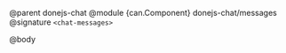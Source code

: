 @parent donejs-chat
@module {can.Component} donejs-chat/messages <chat-messages>
@signature `<chat-messages>`

@body

## <chat-messages>

